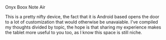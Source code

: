 Onyx Boox Note Air

This is a pretty nifty device, the fact that it is Android based opens the door to a lot of customization that would otherwise be unavaiable.
I've compiled my thoughts divided by topic, the hope is that sharing my experience makes the tablet more useful to you too, as I know this space is still niche.
